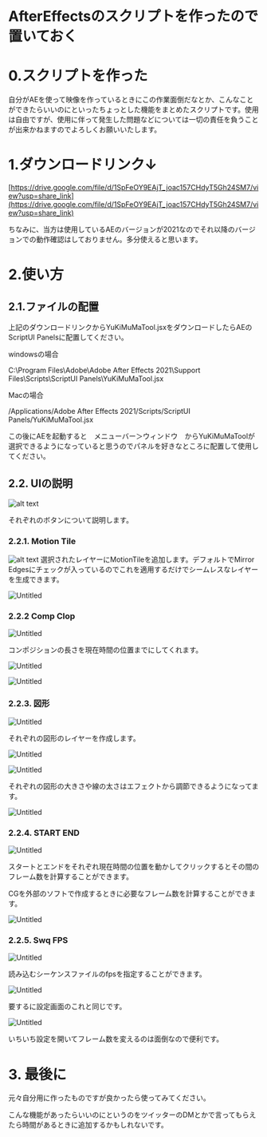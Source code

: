 # AfterEffectsのスクリプトを作ったので置いておく

# 0.スクリプトを作った

自分がAEを使って映像を作っているときにこの作業面倒だなとか、こんなことができたらいいのにといったちょっとした機能をまとめたスクリプトです。使用は自由ですが、使用に伴って発生した問題などについては一切の責任を負うことが出来かねますのでよろしくお願いいたします。

# 1.ダウンロードリンク↓

[https://drive.google.com/file/d/1SpFeOY9EAjT_joac157CHdyT5Gh24SM7/view?usp=share_link](https://drive.google.com/file/d/1SpFeOY9EAjT_joac157CHdyT5Gh24SM7/view?usp=share_link)

ちなみに、当方は使用しているAEのバージョンが2021なのでそれ以降のバージョンでの動作確認はしておりません。多分使えると思います。

# 2.使い方

## 2.1.ファイルの配置

上記のダウンロードリンクからYuKiMuMaTool.jsxをダウンロードしたらAEのScriptUI Panelsに配置してください。

windowsの場合

C:\Program Files\Adobe\Adobe After Effects 2021\Support Files\Scripts\ScriptUI Panels\YuKiMuMaTool.jsx

Macの場合

/Applications/Adobe After Effects 2021/Scripts/ScriptUI Panels/YuKiMuMaTool.jsx

この後にAEを起動すると　メニューバー＞ウィンドウ　からYuKiMuMaToolが選択できるようになっていると思うのでパネルを好きなところに配置して使用してください。

## 2.2. UIの説明


![alt text](http://drive.google.com/uc?export=view&id=1F1iHQBp2uQAGnV2a1fiI8Q4CB1xbqYCz)

それぞれのボタンについて説明します。

### 2.2.1. Motion Tile


![alt text](http://drive.google.com/uc?export=view&id=1wy5uRYHDt5JLqQCWc9zxPEHAGRZ_Tfbw)
選択されたレイヤーにMotionTileを追加します。デフォルトでMirror Edgesにチェックが入っているのでこれを適用するだけでシームレスなレイヤーを生成できます。

![Untitled](http://drive.google.com/uc?export=view&id=1sqsel4OJ7SZ_PjcKKgf1vPnqWlH-POg3)

### 2.2.2 Comp Clop

![Untitled](http://drive.google.com/uc?export=view&id=1H1-sACBhmT2HxGzqsDPDPHyhxp4aH0YQ)

コンポジションの長さを現在時間の位置までにしてくれます。

![Untitled](http://drive.google.com/uc?export=view&id=1UJecLuh8M1l-5SnlJXPHDjxTV_g2Zy2U)

![Untitled](http://drive.google.com/uc?export=view&id=1kSLmhLaIu4bsMBOZ-va2xaMuA9RiGLAm)

### 2.2.3. 図形

![Untitled](http://drive.google.com/uc?export=view&id=1OQ-BNoroLVvZTg45o2oiyBZ0QvhAdzmR)

それぞれの図形のレイヤーを作成します。

![Untitled](http://drive.google.com/uc?export=view&id=18p-2LkFa2wizlDx7vK2y1l_4i6j94Kj1)

![Untitled](http://drive.google.com/uc?export=view&id=1Tu99gp-EQp1XZHz4xzXz6DA7IGHxcrNN)

それぞれの図形の大きさや線の太さはエフェクトから調節できるようになってます。

![Untitled](http://drive.google.com/uc?export=view&id=1-K4jujczr9oMQbVmmwiM2vbeg-37zlX6)

### 2.2.4. START END

![Untitled](http://drive.google.com/uc?export=view&id=1YP--n32kYj4njr6AJW1KHhUHSQ-sQkIN)

スタートとエンドをそれぞれ現在時間の位置を動かしてクリックするとその間のフレーム数を計算することができます。

CGを外部のソフトで作成するときに必要なフレーム数を計算することができます。

![Untitled](http://drive.google.com/uc?export=view&id=1aZIowM42CLLQIyfIqby9LeLVc2353r1e)

### 2.2.5. Swq FPS

![Untitled](http://drive.google.com/uc?export=view&id=1cGJuhrBc267DQ1T8NuW-9QCZD5tdSlye)

読み込むシーケンスファイルのfpsを指定することができます。

![Untitled](http://drive.google.com/uc?export=view&id=1EBzmMdlO6QCYXU7gCV2tlMOAm4gZ67MS)

要するに設定画面のこれと同じです。

![Untitled](http://drive.google.com/uc?export=view&id=1mYEDfB07TfX39tIdRJK1Jy8cvcpbUM5x)

いちいち設定を開いてフレーム数を変えるのは面倒なので便利です。

# 3. 最後に

元々自分用に作ったものですが良かったら使ってみてください。

こんな機能があったらいいのにというのをツイッターのDMとかで言ってもらえたら時間があるときに追加するかもしれないです。